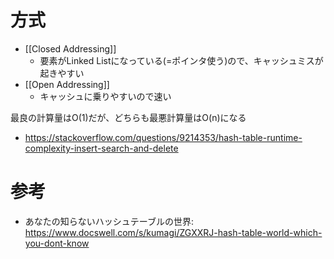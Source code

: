 # 方式
- [[Closed Addressing]]
	- 要素がLinked Listになっている(=ポインタ使う)ので、キャッシュミスが起きやすい
- [[Open Addressing]]
	- キャッシュに乗りやすいので速い

最良の計算量はO(1)だが、どちらも最悪計算量はO(n)になる
- https://stackoverflow.com/questions/9214353/hash-table-runtime-complexity-insert-search-and-delete

# 参考
- あなたの知らないハッシュテーブルの世界: https://www.docswell.com/s/kumagi/ZGXXRJ-hash-table-world-which-you-dont-know